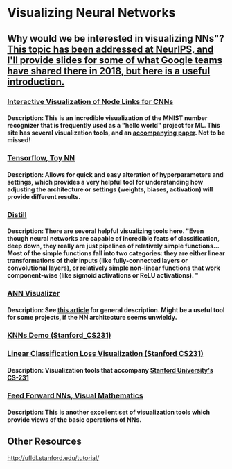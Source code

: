 # Visualizing Neural Networks

## Why would we be interested in visualizing NNs"? [This topic has been addressed at NeurIPS, and I'll provide slides for some of what Google teams have shared there in 2018, but here is a useful introduction.](https://www.analyticsvidhya.com/blog/2019/05/understanding-visualizing-neural-networks/)

### [Interactive Visualization of Node Links for CNNs](https://www.cs.ryerson.ca/~aharley/vis/fc/)
#### Description: This is an incredible visualization of the MNIST number recognizer that is frequently used as a "hello world" project for ML.  This site has several visualization tools, and an [accompanying paper](https://www.cs.ryerson.ca/~aharley/vis/harley_vis_isvc15.pdf). Not to be missed!

### [Tensorflow, Toy NN](https://playground.tensorflow.org/)
#### Description: Allows for quick and easy alteration of hyperparameters and settings, which provides a very helpful tool for understanding how adjusting the architecture or settings (weights, biases, activation) will provide different results.

### [Distill](https://distill.pub/2020/grand-tour/)
#### Description: There are several helpful visualizing tools here. "Even though neural networks are capable of incredible feats of classification, deep down, they really are just pipelines of relatively simple functions... Most of the simple functions fall into two categories: they are either linear transformations of their inputs (like fully-connected layers or convolutional layers), or relatively simple non-linear functions that work component-wise (like sigmoid activations or ReLU activations). "

### [ANN Visualizer](https://github.com/Prodicode/ann-visualizer)
#### Description: See [this article](https://towardsdatascience.com/visualizing-artificial-neural-networks-anns-with-just-one-line-of-code-b4233607209e) for general description. Might be a useful tool for some projects, if the NN architecture seems unwieldy.

### [KNNs Demo (Stanford_CS231)](http://vision.stanford.edu/teaching/cs231n-demos/knn/)
### [Linear Classification Loss Visualization (Stanford CS231)](http://vision.stanford.edu/teaching/cs231n-demos/linear-classify/)
#### Description: Visualization tools that accompany [Stanford University's CS-231](http://vision.stanford.edu/teaching/cs231n/)

### [Feed Forward NNs, Visual Mathematics](http://jalammar.github.io/feedforward-neural-networks-visual-interactive/)
#### Description: This is another excellent set of visualization tools which provide views of the basic operations of NNs.


## Other Resources

http://ufldl.stanford.edu/tutorial/
